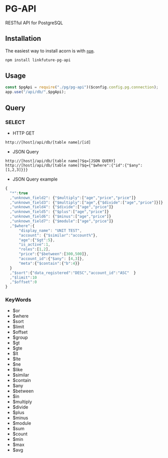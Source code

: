 # PG-API
RESTful API for PostgreSQL

## Installation

The easiest way to install acorn is with [`npm`][npm].

[npm]: https://www.npmjs.com/

```sh
npm install linkfuture-pg-api
```


## Usage

```js
const $pgApi = require("./pg/pg-api")($config.config.pg.connection);
app.use("/api/db/",$pgApi);
```

## Query

### SELECT 
- HTTP GET
``` curl
http://[host]/api/db/[table name]/[id]
```
- JSON Query
``` curl
http://[host]/api/db/[table name]?$q=[JSON QUERY]
http://[host]/api/db/[table name]?$q={"$where":{"id":{"$any":[1,2,3]}}}
```
- JSON Query example
``` js
{
  "*":true
  ,"unknown_field2": {"$multiply":["age","price","price"]}
  ,"unknown_field3": {"$multiply":["age",{"$divide":["age","price"]}]}
  ,"unknown_field4": {"$divide":["age","price"]}
  ,"unknown_field5": {"$plus":["age","price"]}
  ,"unknown_field6": {"$minus":["age","price"]}
  ,"unknown_field7": {"$module":["age","price"]}
  ,"$where":{
      "display_name": "UNIT TEST",
      "account": {"$similar":"account%"},
      "age":{"$gt":5},
      "is_active":1,
      "roles":[1,2],
      "price":{"$between":[300,500]},
      "account_id":{"$any": [4,3]},
      "meta":{"$contain":{"b":4}}
  }
  ,"$sort":{"data_registered":"DESC","account_id":"ASC"  }
  ,"$limit":10
  ,"$offset":0
}
```
### KeyWords
- $or 
- $where
- $sort
- $limit
- $offset
- $group
- $gt
- $gte
- $lt
- $lte
- $ne
- $like
- $similar
- $contain
- $any
- $between
- $in
- $multiply
- $divide
- $plus
- $minus
- $module
- $sum
- $count
- $min
- $max
- $avg

 